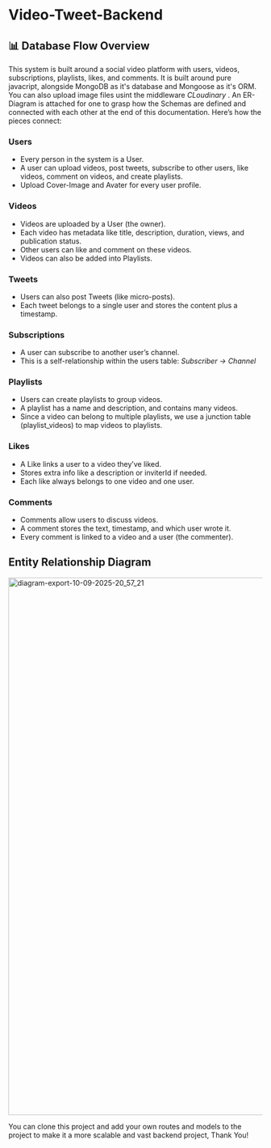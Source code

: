 # Video-Tweet-Backend

## 📊 Database Flow Overview

This system is built around a social video platform with users, videos, subscriptions, playlists, likes, and comments. It is built around pure javacript, alongside MongoDB as it's database and Mongoose as it's ORM. You can also upload image files  usint the middleware _CLoudinary_ . An ER-Diagram is attached for one to grasp how the Schemas are defined and connected with each other at the end of this documentation. Here’s how the pieces connect:

### Users
- Every person in the system is a User.
- A user can upload videos, post tweets, subscribe to other users, like videos, comment on videos, and create playlists.
- Upload Cover-Image and Avater for every user profile. 

### Videos
- Videos are uploaded by a User (the owner).
- Each video has metadata like title, description, duration, views, and publication status.
- Other users can like and comment on these videos.
- Videos can also be added into Playlists.

### Tweets
- Users can also post Tweets (like micro-posts).
- Each tweet belongs to a single user and stores the content plus a timestamp.

### Subscriptions
- A user can subscribe to another user’s channel.
- This is a self-relationship within the users table:
_Subscriber → Channel_

### Playlists
- Users can create playlists to group videos.
- A playlist has a name and description, and contains many videos.
- Since a video can belong to multiple playlists, we use a junction table (playlist_videos) to map videos to playlists.

### Likes
- A Like links a user to a video they’ve liked.
- Stores extra info like a description or inviterId if needed.
- Each like always belongs to one video and one user.

### Comments
- Comments allow users to discuss videos.
- A comment stores the text, timestamp, and which user wrote it.
- Every comment is linked to a video and a user (the commenter).

## Entity Relationship Diagram 
<img width="721" height="1063" alt="diagram-export-10-09-2025-20_57_21" src="https://github.com/user-attachments/assets/873705dd-96da-4ea8-8cc6-9e76c854cb88" />

You can clone this project and add your own routes and models to the project to make it a more scalable and vast backend project,
Thank You!

